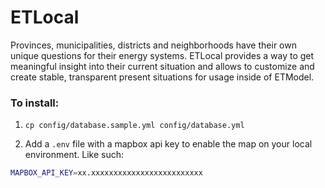 # ETLocal

Provinces, municipalities, districts and neighborhoods have their own unique
questions for their energy systems. ETLocal provides a way to get meaningful
insight into their current situation and allows to customize and create stable,
transparent present situations for usage inside of ETModel.

### To install:

1. `cp config/database.sample.yml config/database.yml`

2. Add a `.env` file with a mapbox api key to enable the map on your local environment. Like such:

```bash
MAPBOX_API_KEY=xx.xxxxxxxxxxxxxxxxxxxxxxxxx
```
